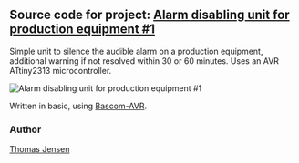 ## Source code for project: [Alarm disabling unit for production equipment #1](https://uctrl.io/projects/avr-alarm-disabling-unit-for-production-equipment-with-long-stop-warning-v4l0k4)

Simple unit to silence the audible alarm on a production equipment, additional warning if not resolved within 30 or 60 minutes. Uses an AVR ATtiny2313 microcontroller.

![Alarm disabling unit for production equipment #1](https://static.uctrl.net/imgs/eqm9gz.jpeg)

Written in basic, using [Bascom-AVR](http://www.mcselec.com/).

### Author
[Thomas Jensen](https://uctrl.io/@hebron)
